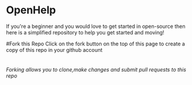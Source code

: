 # OpenHelp
If you're a beginner and you would love to get started in open-source then here is a simplified repository to help you get started and moving!

#Fork this Repo
Click on the fork button on the top of this page to create a copy of this repo in your github account<br>
 &nbsp;<h6> Forking allows you to clone,make changes and submit pull requests to this repo</h6>
